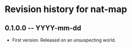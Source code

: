 # Revision history for nat-map

## 0.1.0.0 -- YYYY-mm-dd

* First version. Released on an unsuspecting world.

